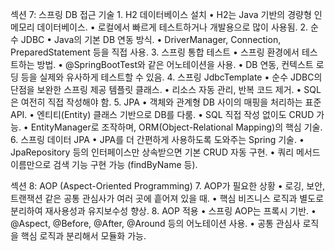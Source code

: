 섹션 7: 스프링 DB 접근 기술
	1.	H2 데이터베이스 설치
	•	H2는 Java 기반의 경량형 인메모리 데이터베이스.
	•	로컬에서 빠르게 테스트하거나 개발용으로 많이 사용됨.
	2.	순수 JDBC
	•	Java의 기본 DB 연동 방식.
	•	DriverManager, Connection, PreparedStatement 등을 직접 사용.
	3.	스프링 통합 테스트
	•	스프링 환경에서 테스트하는 방법.
	•	@SpringBootTest와 같은 어노테이션을 사용.
	•	DB 연동, 컨텍스트 로딩 등을 실제와 유사하게 테스트할 수 있음.
	4.	스프링 JdbcTemplate
	•	순수 JDBC의 단점을 보완한 스프링 제공 템플릿 클래스.
	•	리소스 자동 관리, 반복 코드 제거.
	•	SQL은 여전히 직접 작성해야 함.
	5.	JPA
	•	객체와 관계형 DB 사이의 매핑을 처리하는 표준 API.
	•	엔티티(Entity) 클래스 기반으로 DB를 다룸.
	•	SQL 직접 작성 없이도 CRUD 가능.
	•	EntityManager로 조작하며, ORM(Object-Relational Mapping)의 핵심 기술.
	6.	스프링 데이터 JPA
	•	JPA를 더 간편하게 사용하도록 도와주는 Spring 기술.
	•	JpaRepository 등의 인터페이스만 상속받으면 기본 CRUD 자동 구현.
	•	쿼리 메서드 이름만으로 검색 기능 구현 가능 (findByName 등).

섹션 8: AOP (Aspect-Oriented Programming)
	7.	AOP가 필요한 상황
	•	로깅, 보안, 트랜잭션 같은 공통 관심사가 여러 곳에 흩어져 있을 때.
	•	핵심 비즈니스 로직과 별도로 분리하여 재사용성과 유지보수성 향상.
	8.	AOP 적용
	•	스프링 AOP는 프록시 기반.
	•	@Aspect, @Before, @After, @Around 등의 어노테이션 사용.
	•	공통 관심사 로직을 핵심 로직과 분리해서 모듈화 가능.